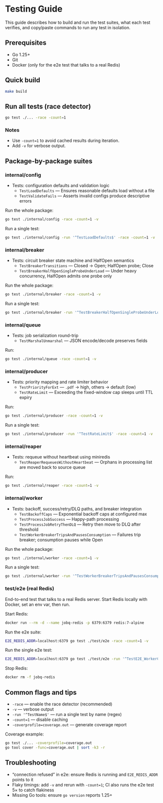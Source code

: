 # Testing Guide

This guide describes how to build and run the test suites, what each test verifies, and copy/paste commands to run any test in isolation.

## Prerequisites

- Go 1.25+
- Git
- Docker (only for the e2e test that talks to a real Redis)

## Quick build

```bash
make build
```

## Run all tests (race detector)

```bash
go test ./... -race -count=1
```

### Notes

- Use `-count=1` to avoid cached results during iteration.
- Add `-v` for verbose output.

## Package-by-package suites

### internal/config

- Tests: configuration defaults and validation logic
  - `TestLoadDefaults` — Ensures reasonable defaults load without a file
  - `TestValidateFails` — Asserts invalid configs produce descriptive errors

Run the whole package:

```bash
go test ./internal/config -race -count=1 -v
```

Run a single test:

```bash
go test ./internal/config -run '^TestLoadDefaults$' -race -count=1 -v
```

### internal/breaker

- Tests: circuit breaker state machine and HalfOpen semantics
  - `TestBreakerTransitions` — Closed → Open; HalfOpen probe; Close
  - `TestBreakerHalfOpenSingleProbeUnderLoad` — Under heavy concurrency, HalfOpen admits one probe only

Run the whole package:

```bash
go test ./internal/breaker -race -count=1 -v
```

Run a single test:

```bash
go test ./internal/breaker -run '^TestBreakerHalfOpenSingleProbeUnderLoad$' -race -count=1 -v
```

### internal/queue

- Tests: job serialization round-trip
  - `TestMarshalUnmarshal` — JSON encode/decode preserves fields

Run:

```bash
go test ./internal/queue -race -count=1 -v
```

### internal/producer

- Tests: priority mapping and rate limiter behavior
  - `TestPriorityForExt` — `.pdf` → high, others → default (low)
  - `TestRateLimit` — Exceeding the fixed-window cap sleeps until TTL expiry

Run:

```bash
go test ./internal/producer -race -count=1 -v
```

Run a single test:

```bash
go test ./internal/producer -run '^TestRateLimit$' -race -count=1 -v
```

### internal/reaper

- Tests: requeue without heartbeat using miniredis
  - `TestReaperRequeuesWithoutHeartbeat` — Orphans in processing list are moved back to source queue

Run:

```bash
go test ./internal/reaper -race -count=1 -v
```

### internal/worker

- Tests: backoff, success/retry/DLQ paths, and breaker integration
  - `TestBackoffCaps` — Exponential backoff caps at configured max
  - `TestProcessJobSuccess` — Happy-path processing
  - `TestProcessJobRetryThenDLQ` — Retry then move to DLQ after threshold
  - `TestWorkerBreakerTripsAndPausesConsumption` — Failures trip breaker; consumption pauses while Open

Run the whole package:

```bash
go test ./internal/worker -race -count=1 -v
```

Run a single test:

```bash
go test ./internal/worker -run '^TestWorkerBreakerTripsAndPausesConsumption$' -race -count=1 -v
```

### test/e2e (real Redis)

End-to-end test that talks to a real Redis server. Start Redis locally with Docker, set an env var, then run.

Start Redis:

```bash
docker run --rm -d --name jobq-redis -p 6379:6379 redis:7-alpine
```

Run the e2e suite:

```bash
E2E_REDIS_ADDR=localhost:6379 go test ./test/e2e -race -count=1 -v
```

Run the single e2e test:

```bash
E2E_REDIS_ADDR=localhost:6379 go test ./test/e2e -run '^TestE2E_WorkerCompletesJobWithRealRedis$' -race -count=1 -v
```

Stop Redis:

```bash
docker rm -f jobq-redis
```

## Common flags and tips

- `-race` — enable the race detector (recommended)
- `-v` — verbose output
- `-run '^TestName$'` — run a single test by name (regex)
- `-count=1` — disable caching
- `-coverprofile=coverage.out` — generate coverage report

Coverage example:

```bash
go test ./... -coverprofile=coverage.out
go tool cover -func=coverage.out | sort -k3 -r
```

## Troubleshooting

- “connection refused” in e2e: ensure Redis is running and `E2E_REDIS_ADDR` points to it
- Flaky timings: add `-v` and rerun with `-count=1`; CI also runs the e2e test 5× to catch flakiness
- Missing Go tools: ensure `go version` reports 1.25+
